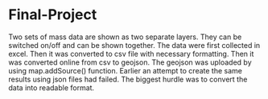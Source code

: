 # Final-Project
Two sets of mass data are shown as two separate layers. They can be switched on/off and can be shown together.
The data were first collected in excel. Then it was converted to csv file with necessary formatting. Then it was converted online from csv to geojson.
The geojson was uploaded by using map.addSource() function.
Earlier an attempt to create the same results using json files had failed.
The biggest hurdle was to convert the data into readable format.
